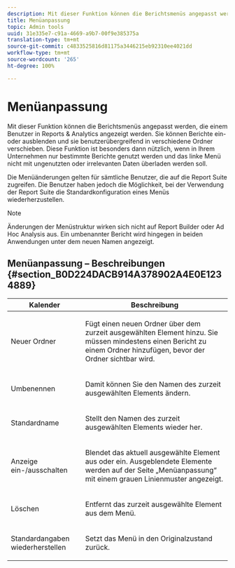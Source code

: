 ```yaml
---
description: Mit dieser Funktion können die Berichtsmenüs angepasst werden, die einem Benutzer in Reports & Analytics angezeigt werden. Sie können Berichte ein- oder ausblenden und sie benutzerübergreifend in verschiedene Ordner verschieben. Diese Funktion ist besonders dann nützlich, wenn in Ihrem Unternehmen nur bestimmte Berichte genutzt werden und das linke Menü nicht mit ungenutzten oder irrelevanten Daten überladen werden soll.
title: Menüanpassung
topic: Admin tools
uuid: 31e335e7-c91a-4669-a9b7-00f9e385375a
translation-type: tm+mt
source-git-commit: c4833525816d81175a3446215eb92310ee4021dd
workflow-type: tm+mt
source-wordcount: '265'
ht-degree: 100%

---
```



# Menüanpassung

Mit dieser Funktion können die Berichtsmenüs angepasst werden, die einem Benutzer in Reports &amp; Analytics angezeigt werden. Sie können Berichte ein- oder ausblenden und sie benutzerübergreifend in verschiedene Ordner verschieben. Diese Funktion ist besonders dann nützlich, wenn in Ihrem Unternehmen nur bestimmte Berichte genutzt werden und das linke Menü nicht mit ungenutzten oder irrelevanten Daten überladen werden soll.

Die Menüänderungen gelten für sämtliche Benutzer, die auf die Report Suite zugreifen. Die Benutzer haben jedoch die Möglichkeit, bei der Verwendung der Report Suite die Standardkonfiguration eines Menüs wiederherzustellen.

>[!NOTE]
>
>Änderungen der Menüstruktur wirken sich nicht auf Report Builder oder Ad Hoc Analysis aus. Ein umbenannter Bericht wird hingegen in beiden Anwendungen unter dem neuen Namen angezeigt.

## Menüanpassung – Beschreibungen {#section_B0D224DACB914A378902A4E0E1234889}

<table id="table_E609632569EB499184E56618C2CEF742"> 
 <thead> 
  <tr> 
   <th colname="col1" class="entry"> Kalender </th> 
   <th colname="col2" class="entry"> Beschreibung </th> 
  </tr> 
 </thead>
 <tbody> 
  <tr> 
   <td colname="col1"> <span class="wintitle"> Neuer Ordner</span> </td> 
   <td colname="col2"> <p> Fügt einen neuen Ordner über dem zurzeit ausgewählten Element hinzu. Sie müssen mindestens einen Bericht zu einem Ordner hinzufügen, bevor der Ordner sichtbar wird. </p> </td> 
  </tr> 
  <tr> 
   <td colname="col1"> <span class="wintitle"> Umbenennen</span> </td> 
   <td colname="col2"> <p> Damit können Sie den Namen des zurzeit ausgewählten Elements ändern. </p> </td> 
  </tr> 
  <tr> 
   <td colname="col1"> <span class="wintitle"> Standardname</span> </td> 
   <td colname="col2"> <p> Stellt den Namen des zurzeit ausgewählten Elements wieder her. </p> </td> 
  </tr> 
  <tr> 
   <td colname="col1"> <span class="wintitle"> Anzeige ein-/ausschalten</span> </td> 
   <td colname="col2"> <p> Blendet das aktuell ausgewählte Element aus oder ein. Ausgeblendete Elemente werden auf der Seite „Menüanpassung“ mit einem grauen Linienmuster angezeigt. </p> </td> 
  </tr> 
  <tr> 
   <td colname="col1"> <span class="wintitle"> Löschen</span> </td> 
   <td colname="col2"> <p> Entfernt das zurzeit ausgewählte Element aus dem Menü. </p> </td> 
  </tr> 
  <tr> 
   <td colname="col1"> <span class="wintitle"> Standardangaben wiederherstellen</span> </td> 
   <td colname="col2"> <p> Setzt das Menü in den Originalzustand zurück. </p> </td> 
  </tr> 
 </tbody> 
</table>

